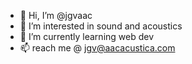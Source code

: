 - 👋 Hi, I’m @jgvaac
- 👀 I’m interested in sound and acoustics
- 🌱 I’m currently learning web dev
- 📫 reach me @ jgv@aacacustica.com

<!---
jgvaac/jgvaac is a ✨ special ✨ repository because its `README.md` (this file) appears on your GitHub profile.
You can click the Preview link to take a look at your changes.
--->
